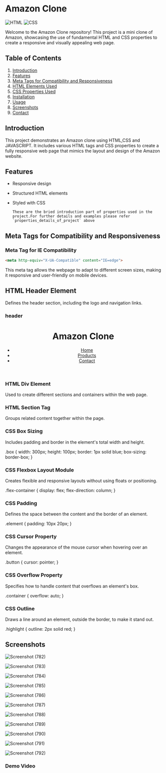 # Amazon Clone

![HTML](https://img.shields.io/badge/HTML-5-orange)
![CSS](https://img.shields.io/badge/CSS-3-blue)

Welcome to the Amazon Clone repository! This project is a mini clone of Amazon, showcasing the use of fundamental HTML and CSS properties to create a responsive and visually appealing web page.

## Table of Contents

1. [Introduction](#introduction)
2. [Features](#features)
3. [Meta Tags for Compatibility and Responsiveness](#meta-tags-for-compatibility-and-responsiveness)
4. [HTML Elements Used](#html-elements-used)
5. [CSS Properties Used](#css-properties-used)
6. [Installation](#installation)
7. [Usage](#usage)
8. [Screenshots](#screenshots)
9. [Contact](#contact)

## Introduction

This project demonstrates an Amazon clone using HTML,CSS and JAVASCRIPT. It includes various HTML tags and CSS properties to create a fully responsive web page that mimics the layout and design of the Amazon website.

## Features

- Responsive design
- Structured HTML elements
- Styled with CSS

  ```These are the bried introduction part of properties used in the project.For further details and examples please refer `properties_details_of_project` above```

## Meta Tags for Compatibility and Responsiveness

### Meta Tag for IE Compatibility
```html
<meta http-equiv="X-UA-Compatible" content="IE=edge">
```
This meta tag allows the webpage to adapt to different screen sizes, making it responsive and user-friendly on mobile devices.

## HTML Header Element
Defines the header section, including the logo and navigation links.

### header
<header>
  <h1>Amazon Clone</h1>
  <nav>
    <ul>
      <li><a href="#home">Home</a></li>
      <li><a href="#products">Products</a></li>
      <li><a href="#contact">Contact</a></li>
    </ul>
  </nav>
</header>


### HTML Div Element
Used to create different sections and containers within the web page.

<div class="container">
  <!-- Content here -->
</div>

### HTML Section Tag
Groups related content together within the page.

<section class="products">
  <!-- Products here -->
</section>

### CSS Box Sizing
Includes padding and border in the element's total width and height.

.box {
  width: 300px;
  height: 100px;
  border: 1px solid blue;
  box-sizing: border-box;
}

### CSS Flexbox Layout Module
Creates flexible and responsive layouts without using floats or positioning.

.flex-container {
  display: flex;
  flex-direction: column;
}

### CSS Padding
Defines the space between the content and the border of an element.

.element {
  padding: 10px 20px;
}

### CSS Cursor Property
Changes the appearance of the mouse cursor when hovering over an element.

.button {
  cursor: pointer;
}

### CSS Overflow Property
Specifies how to handle content that overflows an element's box.

.container {
  overflow: auto;
}

### CSS Outline
Draws a line around an element, outside the border, to make it stand out.

.highlight {
  outline: 2px solid red;
}


## Screenshots
![Screenshot (782)](https://github.com/leelaprasanna152/AmazonCloneProject/assets/142930059/5767926d-a10b-4e31-a76a-4c21cf79c664)

![Screenshot (783)](https://github.com/leelaprasanna152/AmazonCloneProject/assets/142930059/7a72857c-d0a9-4a8d-af82-e1f49d72373e)

![Screenshot (784)](https://github.com/leelaprasanna152/AmazonCloneProject/assets/142930059/d9c09f3f-bd0b-49dc-861f-f353d17967dd)

![Screenshot (785)](https://github.com/leelaprasanna152/AmazonCloneProject/assets/142930059/25a46927-d79f-4494-b383-81c63821f64f)

![Screenshot (786)](https://github.com/leelaprasanna152/AmazonCloneProject/assets/142930059/349ebd44-6f59-4a36-9015-a93a653f9f4c)

![Screenshot (787)](https://github.com/leelaprasanna152/AmazonCloneProject/assets/142930059/9e9a0586-3203-4571-9b17-5986f58e68b2)

![Screenshot (788)](https://github.com/leelaprasanna152/AmazonCloneProject/assets/142930059/7c395db2-e3b8-43c0-86dc-a9ea8d14e15f)

![Screenshot (789)](https://github.com/leelaprasanna152/AmazonCloneProject/assets/142930059/b8599493-4b85-420b-a235-983b58409682)

![Screenshot (790)](https://github.com/leelaprasanna152/AmazonCloneProject/assets/142930059/5655ae03-71a6-4d9a-9c20-54c4ed7e7a69)

![Screenshot (791)](https://github.com/leelaprasanna152/AmazonCloneProject/assets/142930059/7e80b595-044b-4f56-8547-df4598164549)

![Screenshot (792)](https://github.com/leelaprasanna152/AmazonCloneProject/assets/142930059/f950d073-4564-4ef3-80be-acfd02c0b181)

### Demo Video

